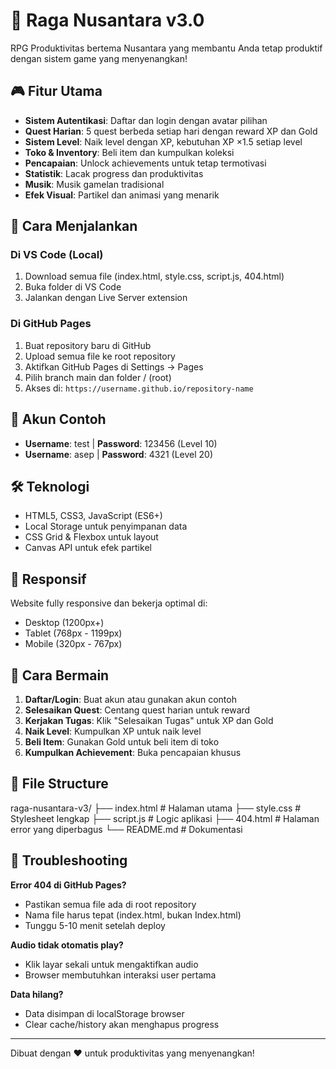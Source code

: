 # 🏯 Raga Nusantara v3.0

RPG Produktivitas bertema Nusantara yang membantu Anda tetap produktif dengan sistem game yang menyenangkan!

## 🎮 Fitur Utama

- **Sistem Autentikasi**: Daftar dan login dengan avatar pilihan
- **Quest Harian**: 5 quest berbeda setiap hari dengan reward XP dan Gold
- **Sistem Level**: Naik level dengan XP, kebutuhan XP ×1.5 setiap level
- **Toko & Inventory**: Beli item dan kumpulkan koleksi
- **Pencapaian**: Unlock achievements untuk tetap termotivasi
- **Statistik**: Lacak progress dan produktivitas
- **Musik**: Musik gamelan tradisional
- **Efek Visual**: Partikel dan animasi yang menarik

## 🚀 Cara Menjalankan

### Di VS Code (Local)
1. Download semua file (index.html, style.css, script.js, 404.html)
2. Buka folder di VS Code
3. Jalankan dengan Live Server extension

### Di GitHub Pages
1. Buat repository baru di GitHub
2. Upload semua file ke root repository
3. Aktifkan GitHub Pages di Settings → Pages
4. Pilih branch main dan folder / (root)
5. Akses di: `https://username.github.io/repository-name`

## 👤 Akun Contoh

- **Username**: test | **Password**: 123456 (Level 10)
- **Username**: asep | **Password**: 4321 (Level 20)

## 🛠 Teknologi

- HTML5, CSS3, JavaScript (ES6+)
- Local Storage untuk penyimpanan data
- CSS Grid & Flexbox untuk layout
- Canvas API untuk efek partikel

## 📱 Responsif

Website fully responsive dan bekerja optimal di:
- Desktop (1200px+)
- Tablet (768px - 1199px)
- Mobile (320px - 767px)

## 🎯 Cara Bermain

1. **Daftar/Login**: Buat akun atau gunakan akun contoh
2. **Selesaikan Quest**: Centang quest harian untuk reward
3. **Kerjakan Tugas**: Klik "Selesaikan Tugas" untuk XP dan Gold
4. **Naik Level**: Kumpulkan XP untuk naik level
5. **Beli Item**: Gunakan Gold untuk beli item di toko
6. **Kumpulkan Achievement**: Buka pencapaian khusus

## 📄 File Structure
raga-nusantara-v3/
├── index.html # Halaman utama
├── style.css # Stylesheet lengkap
├── script.js # Logic aplikasi
├── 404.html # Halaman error yang diperbagus
└── README.md # Dokumentasi


## 🔧 Troubleshooting

**Error 404 di GitHub Pages?**
- Pastikan semua file ada di root repository
- Nama file harus tepat (index.html, bukan Index.html)
- Tunggu 5-10 menit setelah deploy

**Audio tidak otomatis play?**
- Klik layar sekali untuk mengaktifkan audio
- Browser membutuhkan interaksi user pertama

**Data hilang?**
- Data disimpan di localStorage browser
- Clear cache/history akan menghapus progress

---

Dibuat dengan ❤️ untuk produktivitas yang menyenangkan!